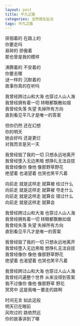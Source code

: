 ```yaml
---
layout: post
title: 平凡之路
categories: 当然我在扯淡
tags: 平凡之路
---
```


徘徊着的 在路上的    
你要走吗     
易碎的 骄傲着    
那也曾是我的模样

沸腾着的 不安着的    
你要去哪     
谜一样的 沉默着的    
故事你真的在听吗


我曾经跨过山和大海 也穿过人山人海    
我曾经拥有着一切 转眼都飘散如烟    
我曾经失落 失望 失掉所有方向    
直到看见平凡才是唯一的答案

但你仍然 还在幻想    
你的明天    
她会好吗 还是更烂    
对我而言是另一天


我曾经毁了我的一切 只想永远地离开    
我曾经堕入无边黑暗 想挣扎无法自拔    
我曾经像你 像他 像那野草野花    
绝望着 也渴望着 也哭也笑平凡着


向前走 就是这样走 就算被 给过什么    
向前走 就是这样走 就算被 夺走什么    
向前走 就是这样走 就算会 错过什么    
向前走 就是这样走 就算会


我曾经跨过山和大海 也穿过人山人海    
我曾经拥有着一切 转眼都飘散如烟    
我曾经失落 失望 失掉所有方向    
直到看见平凡才是唯一的答案    

我曾经毁了我的一切 只想永远地离开    
我曾经堕入无边黑暗 想挣扎无法自拔    
我曾经像你 像他 像那野草野花    
绝望着 也渴望着 也哭也笑平凡着


我曾经跨过山和大海 也穿过人山人海    
我曾经问遍整个世界 从来没得到答案    
我不过像你 像他 像那野草 野花    
冥冥中 这是我唯一要走的路啊

时间无言 如此这般    
明天已在眼前    
风吹过的 路依然远    
你的故事讲到了哪
